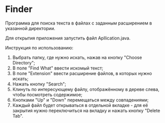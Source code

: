 # Finder

Программа для поиска текста в файлах с заданным расширением в указанной директории.

Для открытия приложения запустить файл Apllication.java.

Инструкция по использованию:
1) Выбрать папку, где нужно искать, нажав на кнопку "Choose Directory";
2) В поле "Find What" ввести искомый текст;
3) В поле "Extension" ввести расширение файлов, в которых нужно искать;
4) Нажать кнопку "Search";
5) Клинуть по интересующему файлу, отображённому в дереве слева, чтобы посмотреть содержимое;
6) Кнопками "Up" и "Down" перемещаться между совпадениями;
7) Каждый файл будет открываться в отдельной вкладке - для её закрытия нужно переключиться на вкладку и нажать кнопку "Delete Tab".
